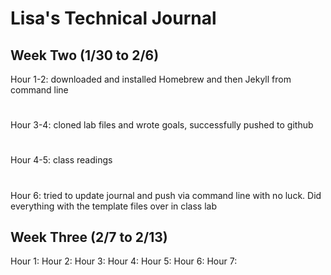 # Lisa's Technical Journal

## Week Two (1/30 to 2/6)

Hour 1-2: downloaded and installed Homebrew and then Jekyll from command line
#
Hour 3-4: cloned lab files and wrote goals, successfully pushed to github
#
Hour 4-5: class readings
#
Hour 6: tried to update journal and push via command line with no luck. Did everything with the template files over in class lab

## Week Three (2/7 to 2/13)
Hour 1: 
Hour 2: 
Hour 3: 
Hour 4: 
Hour 5: 
Hour 6: 
Hour 7: 
